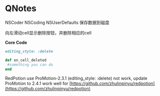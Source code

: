 QNotes
===================
NSCoder NSCoding NSUserDefaults 保存数据到磁盘

向左滑动cell显示删除按钮，并删除相应的cell

**Core Code**

```ruby
editing_style: :delete

def on_cell_deleted
 #something you can do
end
```

RedPotion use ProMotion-2.3.1 (editing_style: :delete) not work, update ProMotion to 2.4.1 work well for [https://github.com/zhulinpinyu/redpotion](https://github.com/zhulinpinyu/redpotion)